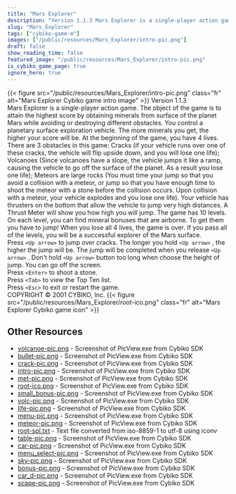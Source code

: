 ```yaml
---
title: "Mars Explorer"
description: "Version 1.1.3 Mars Explorer is a single-player action game. The object of the game is to attain the highest score by obtaining minerals from surface of the planet Mars while avoiding or destroying different obstacles. You control a planetary surface exploration vehicle. The more..."
slug: "Mars_Explorer"
tags: ["cybiko-game-m"]
images: ["/public/resources/Mars_Explorer/intro-pic.png"]
draft: false
show_reading_time: false
featured_image: "/public/resources/Mars_Explorer/intro-pic.png"
is_cybiko_game_page: true
ignore_hero: true
---
```

{{< figure src="/public/resources/Mars_Explorer/intro-pic.png" class="fr" alt="Mars Explorer Cybiko game intro image" >}}
Version 1.1.3 \
Mars Explorer is a single-player action game. The object of the game is to attain the highest score by obtaining minerals from surface of the planet Mars while avoiding or destroying different obstacles. You control a planetary surface exploration vehicle. The more minerals you get, the higher your score will be. At the beginning of the game, you have 4 lives. There are 3 obstacles in this game: Cracks (if your vehicle runs over one of these cracks, the vehicle will flip upside down, and you will lose one life); Volcanoes (Since volcanoes have a slope, the vehicle jumps it like a ramp, causing the vehicle to go off the surface of the planet. As a result you lose one life); Meteors are large rocks (You must time your jump so that you avoid a collision with a meteor, or jump so that you have enough time to shoot the meteor with a stone before the collision occurs. Upon collision with a meteor, your vehicle explodes and you lose one life). Your vehicle has thrusters on the bottom that allow the vehicle to jump very high distances. A Thrust Meter will show you how high you will jump. The game has 10 levels. On each level, you can find mineral bonuses that are airborne. To get them you have to jump! When you lose all 4 lives, the game is over. If you pass all of the levels, you will be a successful explorer of the Mars surface. \
Press `<Up arrow>`  to jump over cracks. The longer you hold `<Up arrow>` , the higher the jump will be. The jump will be completed when you release `<Up arrow>` . Don't hold `<Up arrow>`  button too long when choose the height of jump. You can go off the screen. \
Press `<Enter>`  to shoot a stone. \
Press `<Tab>`  to view the Top Ten list. \
Press `<Esc>`  to exit or restart the game. \
COPYRIGHT © 2001 CYBIKO, Inc. {{< figure src="/public/resources/Mars_Explorer/root-ico.png" class="fr" alt="Mars Explorer Cybiko game icon" >}}

## Other Resources
* [volcanoe-pic.png](/public/resources/Mars_Explorer/volcanoe-pic.png) - Screenshot of PicView.exe from Cybiko SDK
* [bullet-pic.png](/public/resources/Mars_Explorer/bullet-pic.png) - Screenshot of PicView.exe from Cybiko SDK
* [crack-pic.png](/public/resources/Mars_Explorer/crack-pic.png) - Screenshot of PicView.exe from Cybiko SDK
* [intro-pic.png](/public/resources/Mars_Explorer/intro-pic.png) - Screenshot of PicView.exe from Cybiko SDK
* [met-pic.png](/public/resources/Mars_Explorer/met-pic.png) - Screenshot of PicView.exe from Cybiko SDK
* [root-ico.png](/public/resources/Mars_Explorer/root-ico.png) - Screenshot of PicView.exe from Cybiko SDK
* [small_bonus-pic.png](/public/resources/Mars_Explorer/small_bonus-pic.png) - Screenshot of PicView.exe from Cybiko SDK
* [volc-pic.png](/public/resources/Mars_Explorer/volc-pic.png) - Screenshot of PicView.exe from Cybiko SDK
* [life-pic.png](/public/resources/Mars_Explorer/life-pic.png) - Screenshot of PicView.exe from Cybiko SDK
* [menu-pic.png](/public/resources/Mars_Explorer/menu-pic.png) - Screenshot of PicView.exe from Cybiko SDK
* [meteor-pic.png](/public/resources/Mars_Explorer/meteor-pic.png) - Screenshot of PicView.exe from Cybiko SDK
* [root-spl.txt](/public/resources/Mars_Explorer/root-spl.txt) - Text file converted from iso-8859-1 to utf-8 using iconv
* [table-pic.png](/public/resources/Mars_Explorer/table-pic.png) - Screenshot of PicView.exe from Cybiko SDK
* [car-pic.png](/public/resources/Mars_Explorer/car-pic.png) - Screenshot of PicView.exe from Cybiko SDK
* [menu_select-pic.png](/public/resources/Mars_Explorer/menu_select-pic.png) - Screenshot of PicView.exe from Cybiko SDK
* [sky-pic.png](/public/resources/Mars_Explorer/sky-pic.png) - Screenshot of PicView.exe from Cybiko SDK
* [bonus-pic.png](/public/resources/Mars_Explorer/bonus-pic.png) - Screenshot of PicView.exe from Cybiko SDK
* [car_d-pic.png](/public/resources/Mars_Explorer/car_d-pic.png) - Screenshot of PicView.exe from Cybiko SDK
* [scape-pic.png](/public/resources/Mars_Explorer/scape-pic.png) - Screenshot of PicView.exe from Cybiko SDK
